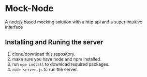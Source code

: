 # Mock-Node
A nodejs based mocking solution with a http api and a super intuitive interface

## Installing and Runing the server
1. clone/download this repository.
2. make sure you have node and npm installed.
3. run <code>npm install</code> to download required packages.
4. <code>node server.js</code> to run the server.

